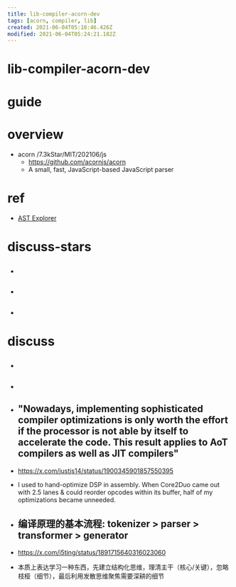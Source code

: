 ```yaml
---
title: lib-compiler-acorn-dev
tags: [acorn, compiler, lib]
created: 2021-06-04T05:18:46.426Z
modified: 2021-06-04T05:24:21.182Z
---
```


# lib-compiler-acorn-dev

# guide

# overview
- acorn /7.3kStar/MIT/202106/js
  - https://github.com/acornjs/acorn
  - A small, fast, JavaScript-based JavaScript parser
# ref
- [AST Explorer](https://astexplorer.net/)
# discuss-stars
- ## 

- ## 

- ## 
# discuss
- ## 

- ## 

- ## "Nowadays, implementing sophisticated compiler optimizations is only worth the effort if the processor is not able by itself to accelerate the code. This result applies to AoT compilers as well as JIT compilers" 
- https://x.com/justjs14/status/1900345901857550395
- I used to hand-optimize DSP in assembly.  When Core2Duo came out with 2.5 lanes & could reorder opcodes within its buffer, half of my optimizations became unneeded.

- ## 编译原理的基本流程: tokenizer > parser > transformer > generator
- https://x.com/i5ting/status/1891715640316023060
- 本质上表达学习一种东西，先建立结构化思维，理清主干（核心/关键），忽略枝桠（细节），最后利用发散思维聚焦需要深耕的细节
